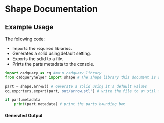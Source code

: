 # Shape Documentation

## Example Usage

The following code:
* Imports the required libraries.
* Generates a solid using default setting.
* Exports the solid to a file.
* Prints the parts metadata to the console.

``` python
import cadquery as cq #main cadquery library
from cadqueryhelper import shape # The shape library this document is about

part = shape.arrow() # Generate a solid using it's default values
cq.exporters.export(part,'out/arrow.stl') # write the file to an stil file

if part.metadata:
    print(part.metadata) # print the parts bounding box
```

#### Generated Output
